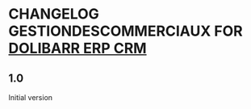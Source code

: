# CHANGELOG GESTIONDESCOMMERCIAUX FOR <a href="https://www.dolibarr.org">DOLIBARR ERP CRM</a>

## 1.0
Initial version

